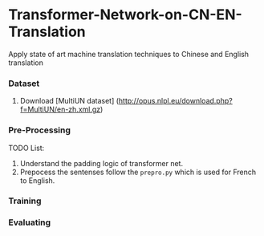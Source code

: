# Transformer-Network-on-CN-EN-Translation
Apply state of art machine translation techniques to Chinese and English translation

### Dataset

1. Download [MultiUN dataset] (http://opus.nlpl.eu/download.php?f=MultiUN/en-zh.xml.gz)

### Pre-Processing

TODO List:

1. Understand the padding logic of transformer net.
2. Prepocess the sentenses follow the `prepro.py` which is used for French to English.

### Training

### Evaluating
